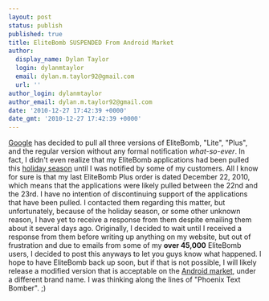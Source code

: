 ```yaml
---
layout: post
status: publish
published: true
title: EliteBomb SUSPENDED From Android Market
author:
  display_name: Dylan Taylor
  login: dylanmtaylor
  email: dylan.m.taylor92@gmail.com
  url: ''
author_login: dylanmtaylor
author_email: dylan.m.taylor92@gmail.com
date: '2010-12-27 17:42:39 +0000'
date_gmt: '2010-12-27 17:42:39 +0000'
---
```

<p><a class="zem_slink" title="Google" rel="homepage" href="http://google.com">Google</a> has decided to pull all three versions of EliteBomb, "Lite", "Plus", and the regular version without any formal notification <em>what-so-ever</em>. In fact, I didn't even realize that my EliteBomb applications had been pulled this <a class="zem_slink" title="Christmas and holiday season" rel="wikipedia" href="http://en.wikipedia.org/wiki/Christmas_and_holiday_season">holiday season</a> until I was notified by some of my customers. All I know for sure is that my last EliteBomb Plus order is dated December 22, 2010, which means that the applications were likely pulled between the 22nd and the 23rd. I have no intention of discontinuing support of the applications that have been pulled. I contacted them regarding this matter, but unfortunately, because of the holiday season, or some other unknown reason, I have yet to receive a response from them despite emailing them about it several days ago. Originally, I decided to wait until I received a response from them before writing up anything on my website, but out of frustration and due to emails from some of my <strong>over 45,000</strong> EliteBomb users, I decided to post this anyways to let you guys know what happened. I hope to have EliteBomb back up soon, but if that is not possible, I will likely release a modified version that is acceptable on the <a class="zem_slink" title="Android Market" rel="homepage" href="http://www.android.com/market/">Android market</a>, under a different brand name. I was thinking along the lines of "Phoenix Text Bomber". ;)</p>
<div class="zemanta-pixie" style="margin-top: 10px; height: 15px;"><img class="zemanta-pixie-img" style="border: medium none; float: right;" src="/images/blog/2011/06/pixy6.gif" alt="" /></div>
